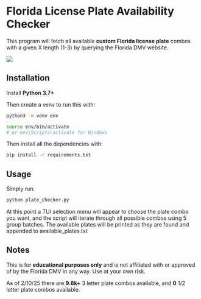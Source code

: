 # Florida License Plate Availability Checker

This program will fetch all available **custom Florida license plate** combos with a given X length (1-3) by querying the Florida DMV website.

![](https://imgur.com/a/iAKji7D)

## Installation

Install **Python 3.7+**

Then create a venv to run this with:

```sh
python3 -m venv env

source env/bin/activate
# or env\Scripts\activate for Windows
```

Then install all the dependencies with:

```sh
pip install -r requirements.txt
```

## Usage

Simply run:

```sh
python plate_checker.py
```

At this point a TUI selection menu will appear to choose the plate combo you want, and the script will iterate through all possible combos using 5 group batches. The available plates will be printed as they are found and appended to available_plates.txt

## Notes

This is for **educational purposes only** and is not affiliated with or approved of by the Florida DMV in any way. Use at your own risk.

As of 2/10/25 there are **9.8k+** 3 letter plate combos available, and **0** 1/2 letter plate combos available.
